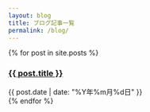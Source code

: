 ```yaml
---
layout: blog
title: ブログ記事一覧
permalink: /blog/
---
```


<div class="post-list">
  {% for post in site.posts %}
    <div class="post-item">
      <h3>
        <a href="{{ site.baseurl }}{{ post.url }}">{{ post.title }}</a>
      </h3>
      <span class="post-date">{{ post.date | date: "%Y年%m月%d日" }}</span>
    </div>
  {% endfor %}
</div> 